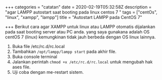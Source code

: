 +++
categories = "catatan"
date = 2020-02-19T05:32:58Z
description = "agar LAMPP autostart saat booting pada linux centos 7 "
tags = ["centOs", "linux", "xampp", "lampp"]
title = "Autostart LAMPP pada CentOS 7"

+++
Berikut cara agar XAMPP untuk linux atau LAMPP otomatis dijalankan pada saat booting server atau PC anda. yang saya gunakana adalah OS centOS 7 (linux) kemungkinan tidak jauh berbeda dengan OS linux lainnya.

1. Buka file /etc/rc.d/rc.local
2. Tambahkan `/opt/lampp/lampp start` pada akhir file.
3. Buka console terminal
4. Jalankan perintah `chmod +x /etc/rc.d/rc.local` untuk mengubah hak ases file.
5. Uji coba dengan me-restart sistem.